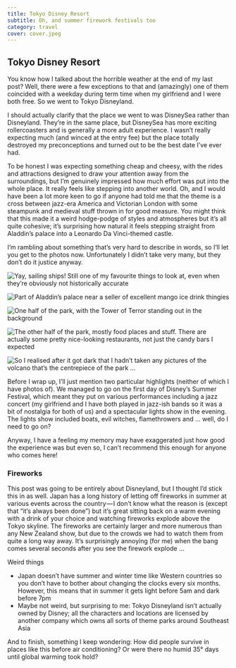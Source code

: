 ```yaml
---
title: Tokyo Disney Resort
subtitle: Oh, and summer firework festivals too
category: travel
cover: cover.jpeg
---
```


## Tokyo Disney Resort

You know how I talked about the horrible weather at the end of my last post? Well, there were a few
exceptions to that and (amazingly) one of them coincided with a weekday during term time when my
girlfriend and I were both free. So we went to Tokyo Disneyland. 

I should actually clarify that the place we went to was DisneySea rather than Disneyland. They’re in
the same place, but DisneySea has more exciting rollercoasters and is generally a more adult
experience. I wasn’t really expecting much (and winced at the entry fee) but the place totally
destroyed my preconceptions and turned out to be the best date I’ve ever had. 

To be honest I was expecting something cheap and cheesy, with the rides and attractions designed to
draw your attention away from the surroundings, but I’m genuinely impressed how much effort was put
into the whole place. It really feels like stepping into another world. Oh, and I would have been a
lot more keen to go if anyone had told me that the theme is a cross between jazz-era America and
Victorian London with some steampunk and medieval stuff thrown in for good measure. You might think
that this made it a weird hodge-podge of styles and atmospheres but it’s all quite cohesive; it’s
surprising how natural it feels stepping straight from Aladdin’s palace into a Leonardo Da
Vinci-themed castle. 

I’m rambling about something that’s very hard to describe in words, so I’ll let you get to the
photos now. Unfortunately I didn’t take very many, but they don’t do it justice anyway. 

![Yay, sailing ships! Still one of my favourite things to look at, even when they’re obviously not historically accurate](1.jpeg)

![Part of Aladdin’s palace near a seller of excellent mango ice drink thingies](2.jpeg)

![One half of the park, with the Tower of Terror standing out in the background](3.jpeg)

![The other half of the park, mostly food places and stuff. There are actually some pretty nice-looking restaurants, not just the candy bars I expected](4.jpeg)

![So I realised after it got dark that I hadn’t taken any pictures of the volcano that’s the centrepiece of the park …](5.jpeg)

Before I wrap up, I’ll just mention two particular highlights (neither of which I have photos of).
We managed to go on the first day of Disney’s Summer Festival, which meant they put on various
performances including a jazz concert (my girlfriend and I have both played in jazz-ish bands so it
was a bit of nostalgia for both of us) and a spectacular lights show in the evening. The lights show
included boats, evil witches, flamethrowers and … well, do I need to go on? 

Anyway, I have a feeling my memory may have exaggerated just how good the experience was but even
so, I can’t recommend this enough for anyone who comes here! 

### Fireworks

This post was going to be entirely about Disneyland, but I thought I’d stick this in as well. Japan
has a long history of letting off fireworks in summer at various events across the country — I don’t
know what the reason is (except that “it’s always been done”) but it’s great sitting back on a warm
evening with a drink of your choice and watching fireworks explode above the Tokyo skyline. The
fireworks are certainly larger and more numerous than any New Zealand show, but due to the crowds we
had to watch them from quite a long way away. It’s surprisingly annoying (for me) when the bang
comes several seconds after you see the firework explode … 

Weird things 

- Japan doesn’t have summer and winter time like Western countries so you don’t have to bother about
  changing the clocks every six months. However, this means that in summer it gets light before 5am
  and dark before 7pm 
- Maybe not weird, but surprising to me: Tokyo Disneyland isn’t actually owned by Disney; all the
  characters and locations are licensed by another company which owns all sorts of theme parks
  around Southeast Asia 

And to finish, something I keep wondering: How did people survive in places like this before air
conditioning? Or were there no humid 35° days until global warming took hold? 
